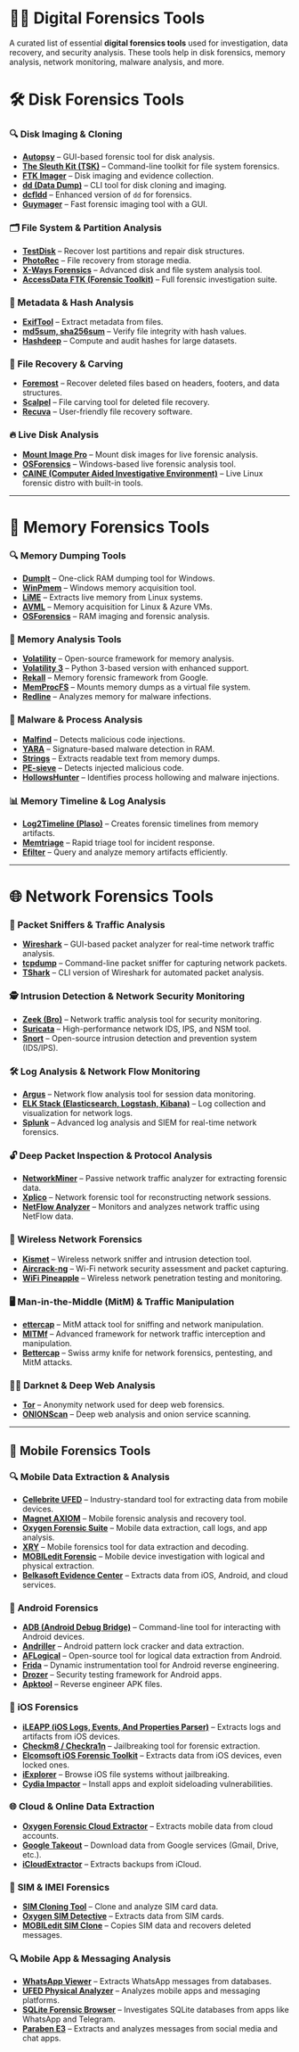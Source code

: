 # 🕵️‍♂️ Digital Forensics Tools  

A curated list of essential **digital forensics tools** used for investigation, data recovery, and security analysis. These tools help in disk forensics, memory analysis, network monitoring, malware analysis, and more.

# 🛠 Disk Forensics Tools  

### 🔍 Disk Imaging & Cloning  
- **[Autopsy](https://www.sleuthkit.org/autopsy/)** – GUI-based forensic tool for disk analysis.  
- **[The Sleuth Kit (TSK)](https://www.sleuthkit.org/)** – Command-line toolkit for file system forensics.  
- **[FTK Imager](https://accessdata.com/solutions/digital-forensics/ftk-imager)** – Disk imaging and evidence collection.  
- **[dd (Data Dump)](https://man7.org/linux/man-pages/man1/dd.1.html)** – CLI tool for disk cloning and imaging.  
- **[dcfldd](https://sourceforge.net/projects/dcfldd/)** – Enhanced version of `dd` for forensics.  
- **[Guymager](https://guymager.sourceforge.io/)** – Fast forensic imaging tool with a GUI.  

### 🗂 File System & Partition Analysis  
- **[TestDisk](https://www.cgsecurity.org/wiki/TestDisk)** – Recover lost partitions and repair disk structures.  
- **[PhotoRec](https://www.cgsecurity.org/wiki/PhotoRec)** – File recovery from storage media.  
- **[X-Ways Forensics](https://www.x-ways.net/forensics/)** – Advanced disk and file system analysis tool.  
- **[AccessData FTK (Forensic Toolkit)](https://accessdata.com/solutions/digital-forensics/ftk)** – Full forensic investigation suite.  

### 🔎 Metadata & Hash Analysis  
- **[ExifTool](https://exiftool.org/)** – Extract metadata from files.  
- **[md5sum, sha256sum](https://man7.org/linux/man-pages/man1/md5sum.1.html)** – Verify file integrity with hash values.  
- **[Hashdeep](https://github.com/jessek/hashdeep)** – Compute and audit hashes for large datasets.  

### 🧩 File Recovery & Carving  
- **[Foremost](https://foremost.sourceforge.net/)** – Recover deleted files based on headers, footers, and data structures.  
- **[Scalpel](https://github.com/sleuthkit/scalpel)** – File carving tool for deleted file recovery.  
- **[Recuva](https://www.ccleaner.com/recuva)** – User-friendly file recovery software.  

### 🔥 Live Disk Analysis  
- **[Mount Image Pro](https://www.mountimage.com/)** – Mount disk images for live forensic analysis.  
- **[OSForensics](https://www.osforensics.com/)** – Windows-based live forensic analysis tool.  
- **[CAINE (Computer Aided Investigative Environment)](https://www.caine-live.net/)** – Live Linux forensic distro with built-in tools.  

---

# 🧠 Memory Forensics Tools  

### 🔍 Memory Dumping Tools  
- **[DumpIt](https://www.comae.com/)** – One-click RAM dumping tool for Windows.  
- **[WinPmem](https://github.com/Velocidex/WinPmem)** – Windows memory acquisition tool.  
- **[LiME](https://github.com/504ensicsLabs/LiME)** – Extracts live memory from Linux systems.  
- **[AVML](https://github.com/microsoft/avml)** – Memory acquisition for Linux & Azure VMs.  
- **[OSForensics](https://www.osforensics.com/)** – RAM imaging and forensic analysis.  

### 🔬 Memory Analysis Tools  
- **[Volatility](https://github.com/volatilityfoundation/volatility)** – Open-source framework for memory analysis.  
- **[Volatility 3](https://github.com/volatilityfoundation/volatility3)** – Python 3-based version with enhanced support.  
- **[Rekall](https://github.com/google/rekall)** – Memory forensic framework from Google.  
- **[MemProcFS](https://github.com/ufrisk/MemProcFS)** – Mounts memory dumps as a virtual file system.  
- **[Redline](https://www.fireeye.com/services/freeware/redline.html)** – Analyzes memory for malware infections.  

### 🦠 Malware & Process Analysis  
- **[Malfind](https://github.com/volatilityfoundation/volatility/wiki/Command-Reference#malfind)** – Detects malicious code injections.  
- **[YARA](https://github.com/VirusTotal/yara)** – Signature-based malware detection in RAM.  
- **[Strings](https://docs.microsoft.com/en-us/sysinternals/downloads/strings)** – Extracts readable text from memory dumps.  
- **[PE-sieve](https://github.com/hasherezade/pe-sieve)** – Detects injected malicious code.  
- **[HollowsHunter](https://github.com/hasherezade/hollows_hunter)** – Identifies process hollowing and malware injections.  

### 📊 Memory Timeline & Log Analysis  
- **[Log2Timeline (Plaso)](https://github.com/log2timeline/plaso)** – Creates forensic timelines from memory artifacts.  
- **[Memtriage](https://github.com/SwiftOnSecurity/Memtriage)** – Rapid triage tool for incident response.  
- **[Efilter](https://github.com/google/efilter)** – Query and analyze memory artifacts efficiently.  

---

# 🌐 Network Forensics Tools   

### 🔎 Packet Sniffers & Traffic Analysis  
- **[Wireshark](https://www.wireshark.org/)** – GUI-based packet analyzer for real-time network traffic analysis.  
- **[tcpdump](https://www.tcpdump.org/)** – Command-line packet sniffer for capturing network packets.  
- **[TShark](https://www.wireshark.org/docs/man-pages/tshark.html)** – CLI version of Wireshark for automated packet analysis.  

### 🕵️ Intrusion Detection & Network Security Monitoring  
- **[Zeek (Bro)](https://zeek.org/)** – Network traffic analysis tool for security monitoring.  
- **[Suricata](https://suricata.io/)** – High-performance network IDS, IPS, and NSM tool.  
- **[Snort](https://www.snort.org/)** – Open-source intrusion detection and prevention system (IDS/IPS).  

### 🛠️ Log Analysis & Network Flow Monitoring  
- **[Argus](https://openargus.org/)** – Network flow analysis tool for session data monitoring.  
- **[ELK Stack (Elasticsearch, Logstash, Kibana)](https://www.elastic.co/)** – Log collection and visualization for network logs.  
- **[Splunk](https://www.splunk.com/)** – Advanced log analysis and SIEM for real-time network forensics.  

### 🔓 Deep Packet Inspection & Protocol Analysis  
- **[NetworkMiner](https://www.netresec.com/?page=NetworkMiner)** – Passive network traffic analyzer for extracting forensic data.  
- **[Xplico](https://www.xplico.org/)** – Network forensic tool for reconstructing network sessions.  
- **[NetFlow Analyzer](https://www.manageengine.com/products/netflow/)** – Monitors and analyzes network traffic using NetFlow data.  

### 📡 Wireless Network Forensics  
- **[Kismet](https://www.kismetwireless.net/)** – Wireless network sniffer and intrusion detection tool.  
- **[Aircrack-ng](https://www.aircrack-ng.org/)** – Wi-Fi network security assessment and packet capturing.  
- **[WiFi Pineapple](https://shop.hak5.org/products/wifi-pineapple)** – Wireless network penetration testing and monitoring.  

### 🖥️ Man-in-the-Middle (MitM) & Traffic Manipulation  
- **[ettercap](https://www.ettercap-project.org/)** – MitM attack tool for sniffing and network manipulation.  
- **[MITMf](https://github.com/byt3bl33d3r/MITMf)** – Advanced framework for network traffic interception and manipulation.  
- **[Bettercap](https://www.bettercap.org/)** – Swiss army knife for network forensics, pentesting, and MitM attacks.  

### 🏴‍☠️ Darknet & Deep Web Analysis  
- **[Tor](https://www.torproject.org/)** – Anonymity network used for deep web forensics.  
- **[ONIONScan](https://github.com/s-rah/onionscan)** – Deep web analysis and onion service scanning.  

---

## 📱 **Mobile Forensics Tools**  

### 🔍 **Mobile Data Extraction & Analysis**  
- **[Cellebrite UFED](https://cellebrite.com/)** – Industry-standard tool for extracting data from mobile devices.  
- **[Magnet AXIOM](https://www.magnetforensics.com/)** – Mobile forensic analysis and recovery tool.  
- **[Oxygen Forensic Suite](https://www.oxygen-forensic.com/)** – Mobile data extraction, call logs, and app analysis.  
- **[XRY](https://www.msab.com/products/xry/)** – Mobile forensics tool for data extraction and decoding.  
- **[MOBILedit Forensic](https://www.mobiledit.com/forensic)** – Mobile device investigation with logical and physical extraction.  
- **[Belkasoft Evidence Center](https://belkasoft.com/ec)** – Extracts data from iOS, Android, and cloud services.  

### 🔧 **Android Forensics**  
- **[ADB (Android Debug Bridge)](https://developer.android.com/studio/command-line/adb)** – Command-line tool for interacting with Android devices.  
- **[Andriller](https://www.andriller.com/)** – Android pattern lock cracker and data extraction.  
- **[AFLogical](https://github.com/nowsecure/AFLogical)** – Open-source tool for logical data extraction from Android.  
- **[Frida](https://frida.re/)** – Dynamic instrumentation tool for Android reverse engineering.  
- **[Drozer](https://labs.withsecure.com/tools/drozer)** – Security testing framework for Android apps.  
- **[Apktool](https://github.com/iBotPeaches/Apktool)** – Reverse engineer APK files.  

### 🍏 **iOS Forensics**  
- **[iLEAPP (iOS Logs, Events, And Properties Parser)](https://github.com/abrignoni/iLEAPP)** – Extracts logs and artifacts from iOS devices.  
- **[Checkm8 / Checkra1n](https://checkra.in/)** – Jailbreaking tool for forensic extraction.  
- **[Elcomsoft iOS Forensic Toolkit](https://www.elcomsoft.com/eift.html)** – Extracts data from iOS devices, even locked ones.  
- **[iExplorer](https://www.macroplant.com/iexplorer)** – Browse iOS file systems without jailbreaking.  
- **[Cydia Impactor](http://www.cydiaimpactor.com/)** – Install apps and exploit sideloading vulnerabilities.  

### 🌐 **Cloud & Online Data Extraction**  
- **[Oxygen Forensic Cloud Extractor](https://www.oxygen-forensic.com/en/cloud-extractor)** – Extracts mobile data from cloud accounts.  
- **[Google Takeout](https://takeout.google.com/)** – Download data from Google services (Gmail, Drive, etc.).  
- **[iCloudExtractor](https://www.elcomsoft.com/eppb.html)** – Extracts backups from iCloud.  

### 📶 **SIM & IMEI Forensics**  
- **[SIM Cloning Tool](https://github.com/srdja/SIM-Tools)** – Clone and analyze SIM card data.  
- **[Oxygen SIM Detective](https://www.oxygen-forensic.com/en/products/oxygen-forensic-detective)** – Extracts data from SIM cards.  
- **[MOBILedit SIM Clone](https://www.mobiledit.com/sim-clone)** – Copies SIM data and recovers deleted messages.  

### 🔍 **Mobile App & Messaging Analysis**  
- **[WhatsApp Viewer](https://github.com/andreas-mausch/whatsapp-viewer)** – Extracts WhatsApp messages from databases.  
- **[UFED Physical Analyzer](https://www.cellebrite.com/en/ufed-physical-analyzer/)** – Analyzes mobile apps and messaging platforms.  
- **[SQLite Forensic Browser](https://github.com/sqlitebrowser/sqlitebrowser)** – Investigates SQLite databases from apps like WhatsApp and Telegram.  
- **[Paraben E3](https://paraben.com/e3-platform/)** – Extracts and analyzes messages from social media and chat apps.  

